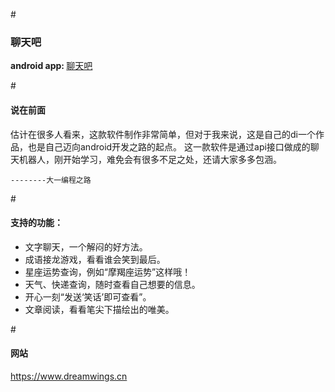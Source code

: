 #<h3>聊天吧</h3>
<strong>android app: </strong><a href="http://android.app.qq.com/myapp/detail.htm?apkName=com.example.uibestpractice">聊天吧</a>

#<h4>说在前面</h4>
    估计在很多人看来，这款软件制作非常简单，但对于我来说，这是自己的di一个作品，也是自己迈向android开发之路的起点。
    这一款软件是通过api接口做成的聊天机器人，刚开始学习，难免会有很多不足之处，还请大家多多包涵。
    
    --------大一编程之路
    
#<h4>支持的功能：</h4>
- 文字聊天，一个解闷的好方法。
- 成语接龙游戏，看看谁会笑到最后。
- 星座运势查询，例如“摩羯座运势”这样哦！
- 天气、快递查询，随时查看自己想要的信息。
- 开心一刻“发送‘笑话’即可查看”。
- 文章阅读，看看笔尖下描绘出的唯美。

#<h4>网站</h4>
    https://www.dreamwings.cn
